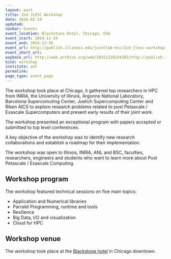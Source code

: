 ```yaml
---
layout: post
title: 2nd JLESC Workshop
date: 2016-02-19
updated:
navbar: Events
event_location: Blackstone Hotel, Chicago, USA
event_start: 2014-11-24
event_end: 2014-11-26
event_url: http://publish.illinois.edu/jointlab-esc/2cd-jlesc-workshop-nov-24-26-chicago/
event_short_url:
wayback_url: http://web.archive.org/web/20151228234202/http://publish.illinois.edu/jointlab-esc/2cd-jlesc-workshop-nov-24-26-chicago/
kind: workshop
institute: anl
permalink:
page_type: event_page
---
```


The workshop took place at Chicago, it gathered top researchers in HPC from INRIA,
the University of Illinois, Argonne National Laboratory, Barcelona Supercomuting Center,
Juelich Supercomputing Center and Riken AICS to explore research problems related to post
Petascale / Exascale Supercomputers and present early results of their joint work.

The workshop presented an exceptional program with papers accepted or submitted to top level conferences.

A key objective of the workshop was to identify new research collaborations and establish
a roadmap for their implementation.

The workshop was open to Illinois, INRIA, ANL and BSC, faculties, researchers, engineers and
students who want to learn more about Post Petascale / Exascale Computing.


## Workshop program

The workshop featured technical sessions on five main topics:

* Application and Numerical libraries
* Parralel Programming, runtime and tools
* Resilience
* Big Data, I/O and visualization
* Cloud for HPC


## Workshop venue

The workshop took place at the [Blackstone hotel](http://www.blackstonerenaissance.com/ ) in Chicago downtown.
